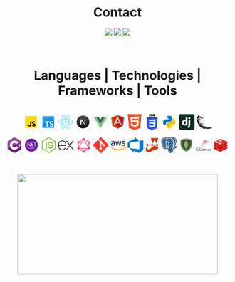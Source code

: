 <h1 align="center">Contact</h1>
<p align="center">
  <a href="https://www.linkedin.com/in/sethhammell/">
    <img src="https://img.shields.io/badge/LinkedIn-%230077B5.svg?&style=for-the-badge&logo=linkedin&logoColor=white" height=25></a>
  <a href="mailto:sethjhammell@gmail.com">
    <img src="https://img.shields.io/badge/mail-D14836?style=for-the-badge&logo=gmail&logoColor=white" height=25>
  </a>
  <a href="tel:12266064727">
    <img src="https://img.shields.io/badge/📞Phone-4CD964?style=for-the-badge&logoColor=white" height=25>
  </a>
</p>

</br>
<h1 align="center">Languages | Technologies | Frameworks | Tools</h1>
<p align="center">
  </br>
  <code><img title="JavaScript" height="35" src="./icons/javascript.svg"></code>
  <code><img title="TypeScript" height="35" src="./icons/ts.svg"></code>
  <code><img title="React" height="35" src="./icons/react.svg"></code>
  <code><img title="Next.js" height="35" src="./icons/next.svg"></code>
  <code><img title="Vue.js" height="35" src="./icons/vue.svg"></code>
  <code><img title="Angular" height="35" src="./icons/angular.svg"></code>
  <code><img title="HTML" height="35" src="./icons/html.svg"></code>
  <code><img title="CSS" height="35" src="./icons/css.svg"></code>
  <code><img title="Python" height="35" src="./icons/python.svg"></code>
  <code><img title="Django" height="35" src="./icons/django.svg"></code>
  <code><img title="Flask" height="35" src="./icons/flask.svg"></code>
</p>
<p align="center">
  <code><img title="C# Programming" height="35" src="./icons/c_sharp.svg"></code>
  <code><img title=".NET Framework" height="35" src="./icons/.net.svg"></code>
  <code><img title="Node.js" height="35" src="./icons/node_js.svg"></code>
  <code><img title="Express.js" height="35" src="./icons/express.svg"></code>
  <code><img title="GraphQL" height="35" src="./icons/graphql.svg"></code>
  <code><img title="Git" height="35" src="./icons/git.svg"></code>
  <code><img title="AWS" height="35" src="./icons/aws.svg"></code>
  <code><img title="Azure" height="35" src="./icons/azure-devops.svg"></code>
  <code><img title="Jest" height="35" src="./icons/jest.svg"></code>
  <code><img title="PostgreSQL" height="35" src="./icons/postgresql.svg"></code>
  <code><img title="MongoDB" height="35" src="./icons/mongodb.svg"></code>
  <code><img title="MSSQL" height="35" src="./icons/mssql.svg"></code>
  <code><img title="Redis" height="35" src="./icons/redis.svg"></code>
</p>

</br>

<p align="center">
  <img height="225" width="450" src="https://readme-stats-cwvn.vercel.app/api/top-langs/?username=sethhammell&layout=compact&langs_count=6,Linked-Attributes-Implementation,DirectLinks-Update-Dirs&count-private=true&theme=gotham&border_color=47f0d&hide=c%2B%2B"/>
</p>
